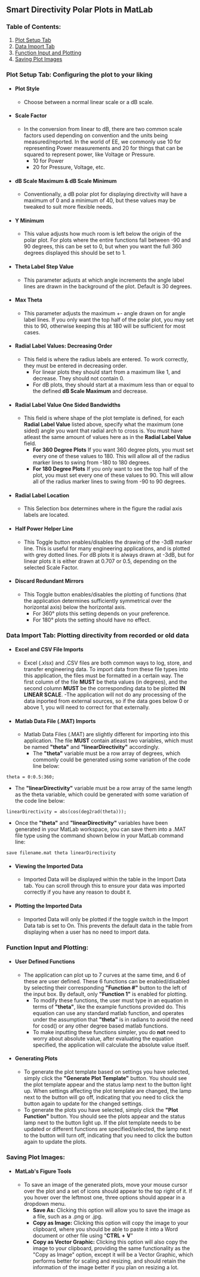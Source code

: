 ## **Smart Directivity Polar Plots in MatLab**

### Table of Contents:

1. [Plot Setup Tab](https://github.com/mbisbano1/MatlabSmartPolarPlots/blob/main/README.md#plot-setup-tab-configuring-the-plot-to-your-liking)
2. [Data Import Tab](https://github.com/mbisbano1/MatlabSmartPolarPlots/blob/main/README.md#data-import-tab-plotting-directivity-from-recorded-or-old-data)
3. [Function Input and Plotting](https://github.com/mbisbano1/MatlabSmartPolarPlots/blob/main/README.md#function-input-and-plotting)
4. [Saving Plot Images](https://github.com/mbisbano1/MatlabSmartPolarPlots/blob/main/README.md#saving-plot-images)









### **Plot Setup Tab: Configuring the plot to your liking**
- #### **Plot Style**
	- Choose between a normal linear scale or a dB scale.
- #### **Scale Factor**
	- In the conversion from linear to dB, there are two common scale factors used depending on convention and the units being measured/reported. In the world of EE, we commonly use 10 for representing Power measurements and 20 for things that can be squared to represent power, like Voltage or Pressure.
		- 10 for Power
		- 20 for Pressure, Voltage, etc.
- #### **dB Scale Maximum & dB Scale Minimum**
	- Conventionally, a dB polar plot for displaying directivity will have a maximum of 0 and a minimum of 40, but these values may be tweaked to suit more flexible needs.

- #### **Y Minimum**
	- This value adjusts how much room is left below the origin of the polar plot. For plots where the entire functions fall between -90 and 90 degrees, this can be set to 0, but when you want the full 360 degrees displayed this should be set to 1.

- #### **Theta Label Step Value**
	- This parameter adjusts at which angle increments the angle label lines are drawn in the background of the plot. Default is 30 degrees.

- #### **Max Theta**
	- This parameter adjusts the maximum +- angle drawn on for angle label lines. If you only want the top half of the polar plot, you may set this to 90, otherwise keeping this at 180 will be sufficient for most cases.

- #### **Radial Label Values: Decreasing Order**
	- This field is where the radius labels are entered. To work correctly, they must be entered in decreasing order. 
		- For linear plots they should start from a maximum like 1, and decrease. They should not contain 0.
		- For dB plots, they should start at a maximum less than or equal to the defined **dB Scale Maximum** and decrease.

- #### **Radial Label Value One Sided Bandwidths**
	- This field is where shape of the plot template is defined, for each **Radial Label Value** listed above, specify what the maximum (one sided) angle you want that radial arch to cross is. You must have atleast the same amount of values here as in the **Radial Label Value** field.
		- **For 360 Degree Plots** If you want 360 degree plots, you must set every one of these values to 180. This will allow all of the radius marker lines to swing from -180 to 180 degrees.
		- **For 180 Degree Plots** If you only want to see the top half of the plot, you must set every one of these values to 90. This will allow all of the radius marker lines to swing from -90 to 90 degrees.

- #### **Radial Label Location**
	- This Selection box determines where in the figure the radial axis labels are located.

- #### **Half Power Helper Line**
	- This Toggle button enables/disables the drawing of the -3dB marker line. This is useful for many engineering applications, and is plotted with grey dotted lines. For dB plots it is always drawn at -3dB, but for linear plots it is either drawn at 0.707 or 0.5, depending on the selected Scale Factor.

- #### **Discard Redundant Mirrors**
	- This Toggle button enables/disables the plotting of functions (that the application determines sufficiently symmetrical over the horizontal axis) below the horizontal axis. 
		- For 360° plots this setting depends on your preference.
		- For 180° plots the setting should have no effect.

### **Data Import Tab: Plotting directivity from recorded or old data**
- #### **Excel and CSV File Imports**
	- Excel (.xlsx) and .CSV files are both common ways to log, store, and transfer engineering data. To import data from these file types into this application, the files must be formatted in a certain way. The first column of the file **MUST** be theta values (in degrees), and the second column **MUST** be the corresponding data to be plotted **IN LINEAR SCALE**.
	-The application will not do any processing of the data inported from external sources, so if the data goes below 0 or above 1, you will need to correct for that externally.

- #### **Matlab Data File (.MAT) Imports**
	- Matlab Data Files (.MAT) are slightly different for importing into this application. The file **MUST** contain atleast two variables, which must be named **"theta"** and **"linearDirectivity"** accordingly. 
		- The **"theta"** variable must be a row array of degrees, which commonly could be generated using some variation of the code line below:
```
theta = 0:0.5:360;
```

- The **"linearDirectivity"** variable must be a row array of the same length as the theta variable, which could be generated with some variation of the code line below:
```
linearDirectivity = abs(cos(deg2rad(theta)));
```
- Once the **"theta"** and **"linearDirectivity"** variables have been generated in your MatLab workspace, you can save them into a .MAT file type using the command shown below in your MatLab command line:
```
save filename.mat theta linearDirectivity
```
- #### **Viewing the Imported Data**
	- Imported Data will be displayed within the table in the Import Data tab. You can scroll through this to ensure your data was imported correctly if you have any reason to doubt it.

- #### **Plotting the Imported Data**
	- Imported Data will only be plotted if the toggle switch in the Import Data tab is set to On. This prevents the default data in the table from displaying when a user has no need to import data.

### **Function Input and Plotting:**
- #### **User Defined Functions**
	- The application can plot up to 7 curves at the same time, and 6 of these are user defined. These 6 functions can be enabled/disabled by selecting their corresponding **"Function #"** button to the left of the input box. By default, only **"Function 1"** is enabled for plotting. 
		- To modify these functions, the user must type in an equation in terms of **"theta"**, like the example functions provided do. This equation can use any standard matlab function, and operates under the assumption that **"theta"** is in radians to avoid the need for cosd() or any other degree based matlab functions. 
		- To make inputting these functions simpler, you do **not** need to worry about absolute value, after evaluating the equation specified, the application will calculate the absolute value itself. 

- #### **Generating Plots**
	- To generate the plot template based on settings you have selected, simply click the **"Generate Plot Template"** button. You should see the plot template appear and the status lamp next to the button light up. When settings affecting the plot template are changed, the lamp next to the button will go off, indicating that you need to click the button again to update for the changed settings.
	- To generate the plots you have selected, simply click the **"Plot Function"** button. You should see the plots appear and the status lamp next to the button light up. If the plot template needs to be updated or different functions are specified/selected, the lamp next to the button will turn off, indicating that you need to click the button again to update the plots. 

### **Saving Plot Images:**
- #### **MatLab\'s Figure Tools**
	- To save an image of the generated plots, move your mouse cursor over the plot and a set of icons should appear to the top right of it. If you hover over the leftmost one, three options should appear in a dropdown menu.
		- **Save As:** Clicking this option will allow you to save the image as a file, such as a .png or .jpg. 
		- **Copy as Image:** Clicking this option will copy the image to your clipboard, where you should be able to paste it into a Word document or other file using "**CTRL** **+** **V**"
		- **Copy as Vector Graphic:** Clicking this option will also copy the image to your clipboard, providing the same functionality as the "Copy as Image" option, except it will be a Vector Graphic, which performs better for scaling and resizing, and should retain the information of the image better if you plan on resizing a lot.
